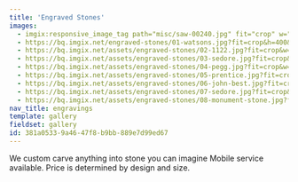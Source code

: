 ```yaml
---
title: 'Engraved Stones'
images:
  - imgix:responsive_image_tag path="misc/saw-00240.jpg" fit="crop" w="400" h="400" auto="enhance"
  - https://bq.imgix.net/engraved-stones/01-watsons.jpg?fit=crop&h=400&w=400&auto=enhance" srcset="https://bq.imgix.net/engraved-stones/01-watsons.jpg?fit=crop&h=400&w=400&auto=enhance&dpr=1 1x, https://bq.imgix.net/engraved-stones/01-watsons.jpg?fit=crop&h=400&w=400&auto=enhance&dpr=2 2x, https://bq.imgix.net/engraved-stones/01-watsons.jpg?fit=crop&h=400&w=400&auto=enhance&dpr=3 3x
  - https://bq.imgix.net/assets/engraved-stones/02-1122.jpg?fit=crop&w=300&h=300&q=75&s=3ecd844e783d0064177d87cc1f144327
  - https://bq.imgix.net/assets/engraved-stones/03-sedore.jpg?fit=crop&w=300&h=300&q=75&s=bbb716f47d657aa89cda511e4d215f46
  - https://bq.imgix.net/assets/engraved-stones/04-pegg.jpg?fit=crop&w=300&h=300&q=75&s=adc04ba7ecc5843e78ae1eb9525e43a3
  - https://bq.imgix.net/assets/engraved-stones/05-prentice.jpg?fit=crop&w=300&h=300&q=75&s=0d449ff6f89389c5871e523c9e9de40e
  - https://bq.imgix.net/assets/engraved-stones/06-john-best.jpg?fit=crop&w=300&h=300&q=75&s=c59fd8519c2dca0f3dd3818ea82e5846
  - https://bq.imgix.net/assets/engraved-stones/07-sedore.jpg?fit=crop&w=300&h=300&q=75&s=5645d38d8885e89751fb98a9361c676f
  - https://bq.imgix.net/assets/engraved-stones/08-monument-stone.jpg?fit=crop&w=300&h=300&q=75&s=ecf750c074b35d79c536238280e3b4fb
nav_title: engravings
template: gallery
fieldset: gallery
id: 381a0533-9a46-47f8-b9bb-889e7d99ed67
---
```

We custom carve anything into stone you can imagine
Mobile service available. Price is determined by design and size.
